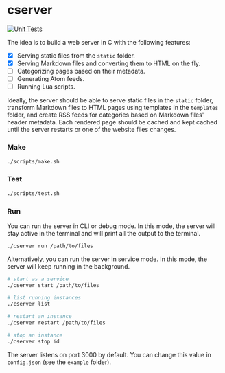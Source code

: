 # cserver

[![Unit Tests](https://github.com/vladimirfedorov/cserver/actions/workflows/run-tests.yml/badge.svg)](https://github.com/vladimirfedorov/cserver/actions/workflows/run-tests.yml)

The idea is to build a web server in C with the following features:

- [x] Serving static files from the `static` folder.
- [x] Serving Markdown files and converting them to HTML on the fly.
- [ ] Categorizing pages based on their metadata.
- [ ] Generating Atom feeds.
- [ ] Running Lua scripts.

Ideally, the server should be able to serve static files in the `static` folder, transform Markdown files to HTML pages using templates in the `templates` folder, and create RSS feeds for categories based on Markdown files' header metadata. Each rendered page should be cached and kept cached until the server restarts or one of the website files changes.

### Make

```sh
./scripts/make.sh
```

### Test

```sh
./scripts/test.sh
```


### Run

You can run the server in CLI or debug mode. In this mode, the server will stay active in the terminal and will print all the output to the terminal.

```sh
./cserver run /path/to/files
```

Alternatively, you can run the server in service mode. In this mode, the server will keep running in the background.

```sh
# start as a service
./cserver start /path/to/files

# list running instances
./cserver list

# restart an instance
./cserver restart /path/to/files

# stop an instance
./cserver stop id
```

The server listens on port 3000 by default. You can change this value in `config.json` (see the `example` folder).


